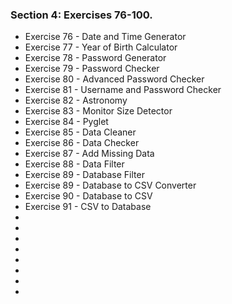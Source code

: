 ### Section 4: Exercises 76-100.
* Exercise 76 - Date and Time Generator
* Exercise 77 - Year of Birth Calculator
* Exercise 78 - Password Generator
* Exercise 79 - Password Checker
* Exercise 80 - Advanced Password Checker
* Exercise 81 - Username and Password Checker
* Exercise 82 - Astronomy
* Exercise 83 - Monitor Size Detector
* Exercise 84 - Pyglet
* Exercise 85 - Data Cleaner
* Exercise 86 - Data Checker
* Exercise 87 - Add Missing Data
* Exercise 88 - Data Filter
* Exercise 89 - Database Filter
* Exercise 89 - Database to CSV Converter
* Exercise 90 - Database to CSV 
* Exercise 91 - CSV to Database
* 
* 
* 
* 
* 
* 
* 
* 
